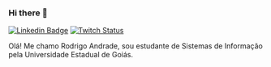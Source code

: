 ### Hi there 👋

<!--
**Rod1Andrade/Rod1Andrade** is a ✨ _special_ ✨ repository because its `README.md` (this file) appears on your GitHub profile.

Here are some ideas to get you started:

- 🔭 I’m currently working on ...
- 🌱 I’m currently learning ...
- 👯 I’m looking to collaborate on ...
- 🤔 I’m looking for help with ...
- 💬 Ask me about ...
- 📫 How to reach me: ...
- 😄 Pronouns: ...
- ⚡ Fun fact: ...
-->

[![Linkedin Badge](https://img.shields.io/badge/-Linkedin-blue?style=flat-square&logo=Linkedin&logoColor=white&link=https://www.linkedin.com/in/kunalraghav/)](https://www.linkedin.com/in/rodrigo-andrade-b8a191164/) [![Twitch Status](https://img.shields.io/twitch/status/rod1dev?style=flat-square)](https://www.twitch.tv/rod1dev/)

Olá! Me chamo Rodrigo Andrade, sou estudante de Sistemas de Informação pela Universidade Estadual de Goiás.

